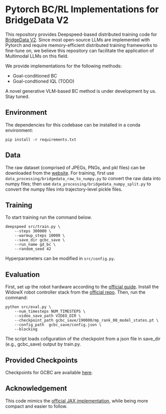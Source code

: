 # Pytorch BC/RL Implementations for BridgeData V2

This repository provides Deepspeed-based distributed training code for [BridgeData V2](https://rail-berkeley.github.io/bridgedata/). Since most open-source LLMs are implemented with Pytorch and require memory-efficient distributed training frameworks to fine-tune on, we believe this repository can facilitate the application of Multimodal LLMs on this field.

We provide implementations for the following methods:

- Goal-conditioned BC
- Goal-condtioned IQL (TODO)

A novel generative VLM-based BC method is under development by us. Stay tuned.

## Environment

The dependencies for this codebase can be installed in a conda environment:

```
pip install -r requirements.txt
```

## Data

The raw dataset (comprised of JPEGs, PNGs, and pkl files) can be downloaded from the [website](https://rail-berkeley.github.io/bridgedata/). For training, first use `data_processing/bridgedata_raw_to_numpy.py` to convert the raw data into numpy files; then use `data_processing/bridgedata_numpy_split.py` to convert the numpy files into trajectory-level pickle files.

## Training

To start training run the command below.

```
deepspeed src/train.py \
    --steps 300000 \
    --warmup_steps 10000 \
    --save_dir gcbc_save \
    --run_name gd_bc \
    --random_seed 42
```

Hyperparameters can be modified in `src/config.py`.

## Evaluation

First, set up the robot hardware according to the [official guide](https://docs.google.com/document/d/1si-6cTElTWTgflwcZRPfgHU7-UwfCUkEztkH3ge5CGc/edit?usp=sharing). Install the WidowX robot controller stack from the [official repo](https://github.com/rail-berkeley/bridge_data_robot). Then, run the command:

```
python src/eval.py \
    --num_timesteps NUM_TIMESTEPS \
    --video_save_path VIDEO_DIR \
    --checkpoint_path gcbc_save/190000/mp_rank_00_model_states.pt \
    --config_path  gcbc_save/config.json \
    --blocking
```

The script loads cofiguration of the checkpoint from a json file in save_dir (e.g., gcbc_save) output by train.py.

## Provided Checkpoints

Checkpoints for GCBC are available [here]().

## Acknowledgement

This code mimics the [official JAX implementation](https://github.com/rail-berkeley/bridge_data_v2), while being more compact and easier to follow.
